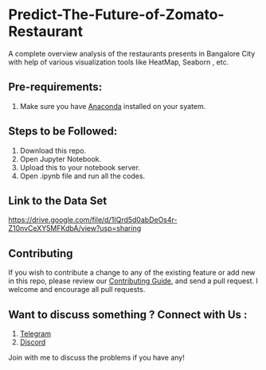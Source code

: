 # Predict-The-Future-of-Zomato-Restaurant
A complete overview analysis of the restaurants presents in Bangalore City with help of various visualization tools like HeatMap, Seaborn , etc.

## Pre-requirements:
1. Make sure you have <a href="https://www.anaconda.com/">Anaconda</a> installed on your syatem.

## Steps to be Followed:
1. Download this repo.
2. Open Jupyter Notebook.
3. Upload this to your notebook server.
4. Open .ipynb file and run all the codes.

## Link to the Data Set
https://drive.google.com/file/d/1IQrd5d0abDeOs4r-Z10nvCeXY5MFKdbA/view?usp=sharing

## Contributing
If you wish to contribute a change to any of the existing feature or add new in this repo, please review our <a href="https://github.com/somyarj1637/FoodzGo-Service/blob/master/Contributing.md">Contributing Guide</a>, and send a pull request. I welcome and encourage all pull requests.

## Want to discuss something ? Connect with Us :
1. <a href="https://t.me/+oTp6jvM35lUwMDA1">Telegram</a>
2. <a href="https://discord.gg/haFFvJ9Qx2">Discord</a>

Join with me to discuss the problems if you have any!
